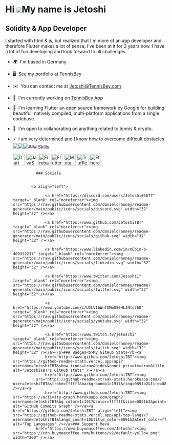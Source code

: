 Hi ![](https://user-images.githubusercontent.com/18350557/176309783-0785949b-9127-417c-8b55-ab5a4333674e.gif)My name is Jetoshi
===============================================================================================================================

Solidity & App Developer
------------------------

I started with html & js, but realized that I'm more of an app developer and therefore Flutter makes a lot of sense, I've been at it for 2 years now. I have a lot of fun developing and look forward to all challenges.

*   🌍  I'm based in Germany
*   🖥️  See my portfolio at [TennisBey](http://TennisBey.com)
*   ✉️  You can contact me at [Jetoshi@TennisBey.com](mailto:Jetoshi@TennisBey.com)
*   🚀  I'm currently working on [TennisBey App](http://soon)
*   🧠  I'm learning Flutter an open source framework by Google for building beautiful, natively compiled, multi-platform applications from a single codebase.
*   🤝  I'm open to collaborating on anything related to tennis & crypto.
*   ⚡  I am very determined and I know how to overcome difficult obstacles<a href="https://www.twitter.com/Jetoshi1" target="_blank" rel="noreferrer"><img
                  src="https://img.shields.io/twitter/follow/Jetoshi1?logo=twitter&style=for-the-badge&color=0891b2&labelColor=1c1917"
                /></a><a href="https://www.github.com/JetoshiTBT" target="_blank" rel="noreferrer"><img
                  src="https://img.shields.io/github/followers/JetoshiTBT?logo=github&style=for-the-badge&color=0891b2&labelColor=1c1917" /></a><a href="https://www.twitch.tv/jetoschi" target="_blank" rel="noreferrer"><img
                  src="https://img.shields.io/twitch/status/jetoschi?logo=twitchsx&style=for-the-badge&color=0891b2&labelColor=1c1917&label=TWITCH+STATUS" /></a>### Skills<p align="left">
                                <a href="https://dart.dev/" target="_blank" rel="noreferrer"><img src="https://raw.githubusercontent.com/danielcranney/readme-generator/main/public/icons/skills/dart-colored.svg" width="36" height="36" alt="Dart" /></a>
                                <a href="https://developer.mozilla.org/en-US/docs/Web/JavaScript" target="_blank" rel="noreferrer"><img src="https://raw.githubusercontent.com/danielcranney/readme-generator/main/public/icons/skills/javascript-colored.svg" width="36" height="36" alt="JavaScript" /></a>
                                <a href="https://firebase.google.com/" target="_blank" rel="noreferrer"><img src="https://raw.githubusercontent.com/danielcranney/readme-generator/main/public/icons/skills/firebase-colored.svg" width="36" height="36" alt="Firebase" /></a>
                                <a href="https://flutter.dev/" target="_blank" rel="noreferrer"><img src="https://raw.githubusercontent.com/danielcranney/readme-generator/main/public/icons/skills/flutter-colored.svg" width="36" height="36" alt="Flutter" /></a>
                                <a href="https://metamask.io/" target="_blank" rel="noreferrer"><img src="https://raw.githubusercontent.com/danielcranney/readme-generator/main/public/icons/skills/metamask-colored.svg" width="36" height="36" alt="MetaMask" /></a>
                                <a href="https://trufflesuite.com" target="_blank" rel="noreferrer"><img src="https://raw.githubusercontent.com/danielcranney/readme-generator/main/public/icons/skills/truffle-colored.svg" width="36" height="36" alt="Truffle" /></a>
                                <a href="https://ethereum.org/en/" target="_blank" rel="noreferrer"><img src="https://raw.githubusercontent.com/danielcranney/readme-generator/main/public/icons/skills/ethereum-colored.svg" width="36" height="36" alt="Ethereum" /></a>
                    </p>
                    
                  ### Socials
                  
                  
                <p align="left">
                          
                      <a href="https://discord.com/users/Jetoshi#5677" target="_blank" rel="noreferrer"><img src="https://raw.githubusercontent.com/danielcranney/readme-generator/main/public/icons/socials/discord.svg" width="32" height="32" /></a>
                          
                      <a href="https://www.github.com/JetoshiTBT" target="_blank" rel="noreferrer"><img src="https://raw.githubusercontent.com/danielcranney/readme-generator/main/public/icons/socials/github.svg" width="32" height="32" /></a>
                          
                      <a href="https://www.linkedin.com/in/mübin-b-409352217" target="_blank" rel="noreferrer"><img src="https://raw.githubusercontent.com/danielcranney/readme-generator/main/public/icons/socials/linkedin.svg" width="32" height="32" /></a>
                          
                      <a href="https://www.twitter.com/Jetoshi1" target="_blank" rel="noreferrer"><img src="https://raw.githubusercontent.com/danielcranney/readme-generator/main/public/icons/socials/twitter.svg" width="32" height="32" /></a>
                          
                      <a href="https://www.youtube.com/c/UCLV16WnTUMwSS0HLJNts76Q" target="_blank" rel="noreferrer"><img src="https://raw.githubusercontent.com/danielcranney/readme-generator/main/public/icons/socials/youtube.svg" width="32" height="32" /></a>
                          
                      <a href="https://www.twitch.tv/jetoschi" target="_blank" rel="noreferrer"><img src="https://raw.githubusercontent.com/danielcranney/readme-generator/main/public/icons/socials/twitch.svg" width="32" height="32" /></a></p>### Badges<b>My GitHub Stats</b><a
                      href="http://www.github.com/JetoshiTBT"><img src="https://github-readme-stats.vercel.app/api?username=JetoshiTBT&show_icons=true&hide=&count_private=true&title_color=0891b2&text_color=ffffff&icon_color=0891b2&bg_color=1c1917&hide_border=true&show_icons=true" alt="JetoshiTBT's GitHub stats" /></a><a
                      href="http://www.github.com/JetoshiTBT"><img
                  src="https://github-readme-streak-stats.herokuapp.com/?user=JetoshiTBT&stroke=ffffff&background=1c1917&ring=0891b2&fire=0891b2&currStreakNum=ffffff&currStreakLabel=0891b2&sideNums=ffffff&sideLabels=ffffff&dates=ffffff&hide_border=true" /></a><a
                      href="http://www.github.com/JetoshiTBT"><img src="https://activity-graph.herokuapp.com/graph?username=JetoshiTBT&bg_color=1c1917&color=ffffff&line=0891b2&point=ffffff&area_color=1c1917&area=true&hide_border=true&custom_title=GitHub%20Commits%20Graph" alt="GitHub Commits Graph" /></a><a href="https://github.com/JetoshiTBT" align="left"><img src="https://github-readme-stats.vercel.app/api/top-langs/?username=JetoshiTBT&langs_count=10&title_color=0891b2&text_color=ffffff&icon_color=0891b2&bg_color=1c1917&hide_border=true&locale=en&custom_title=Top%20%Languages" alt="Top Languages" /></a>### Support Me<a
                  href="https://www.buymeacoffee.com/Jetoshi"><img src="https://cdn.buymeacoffee.com/buttons/v2/default-yellow.png" width="200" /></a>
